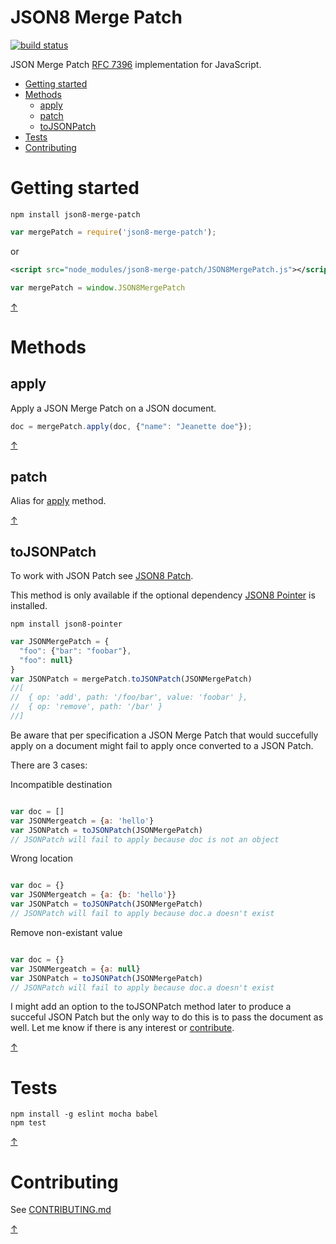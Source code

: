 JSON8 Merge Patch
=================

[![build status](https://img.shields.io/travis/JSON8/merge-patch.svg?style=flat-square)](https://travis-ci.org/JSON8/merge-patch)

JSON Merge Patch [RFC 7396](https://tools.ietf.org/html/rfc7396) implementation for JavaScript.

* [Getting started](#getting-started)
* [Methods](#methods)
  * [apply](#apply)
  * [patch](#patch)
  * [toJSONPatch](#tojsonpatch)
* [Tests](#tests)
* [Contributing](#contributing)

# Getting started

```npm install json8-merge-patch```

```javascript
var mergePatch = require('json8-merge-patch');
```

or

```xml
<script src="node_modules/json8-merge-patch/JSON8MergePatch.js"></script>
```
```javascript
var mergePatch = window.JSON8MergePatch
```

[↑](#json8-merge-patch)

# Methods

## apply

Apply a JSON Merge Patch on a JSON document.

```javascript
doc = mergePatch.apply(doc, {"name": "Jeanette doe"});
```

[↑](#json8-merge-patch)

## patch

Alias for [apply](#apply) method.

[↑](#json8-merge-patch)

## toJSONPatch

To work with JSON Patch see [JSON8 Patch](https://github.com/JSON8/patch).

This method is only available if the optional dependency [JSON8 Pointer](https://github.com/JSON8/pointer) is installed.

```npm install json8-pointer```

```javascript
var JSONMergePatch = {
  "foo": {"bar": "foobar"},
  "foo": null}
}
var JSONPatch = mergePatch.toJSONPatch(JSONMergePatch)
//[
//  { op: 'add', path: '/foo/bar', value: 'foobar' },
//  { op: 'remove', path: '/bar' }
//]
```

Be aware that per specification a JSON Merge Patch that would succefully apply on a document might fail to apply once converted to a JSON Patch.

There are 3 cases:

Incompatible destination

```javascript

var doc = []
var JSONMergeatch = {a: 'hello'}
var JSONPatch = toJSONPatch(JSONMergePatch)
// JSONPatch will fail to apply because doc is not an object
```

Wrong location

```javascript

var doc = {}
var JSONMergeatch = {a: {b: 'hello'}}
var JSONPatch = toJSONPatch(JSONMergePatch)
// JSONPatch will fail to apply because doc.a doesn't exist
```

Remove non-existant value

```javascript

var doc = {}
var JSONMergeatch = {a: null}
var JSONPatch = toJSONPatch(JSONMergePatch)
// JSONPatch will fail to apply because doc.a doesn't exist
```

I might add an option to the toJSONPatch method later to produce a succeful JSON Patch but the only way to do this is to pass the document as well. Let me know if there is any interest or [contribute](https://github.com/JSON8/merge-patch/blob/master/CONTRIBUTING.md).

[↑](#json8-merge-patch)

# Tests

```
npm install -g eslint mocha babel
npm test
```

[↑](#json8-merge-patch)

# Contributing

See [CONTRIBUTING.md](https://github.com/JSON8/merge-patch/blob/master/CONTRIBUTING.md)

[↑](#json8-merge-patch)
